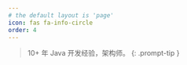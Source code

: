 ```yaml
---
# the default layout is 'page'
icon: fas fa-info-circle
order: 4
---
```


> 10+ 年 Java 开发经验，架构师。
{: .prompt-tip }
